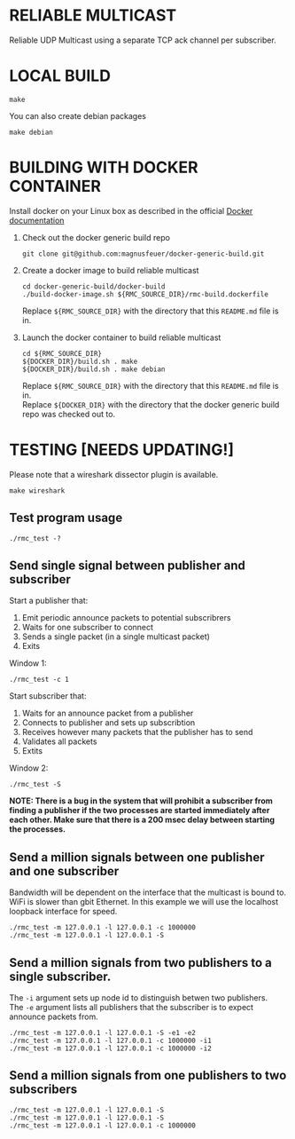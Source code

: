 # RELIABLE MULTICAST
Reliable UDP Multicast using a separate TCP ack channel per subscriber.

# LOCAL BUILD

```shell
make
```

You can also create debian packages

```shell
make debian
```

# BUILDING WITH DOCKER CONTAINER
   
Install docker on your Linux box as described in the official 
[Docker documentation](https://docs.docker.com/engine/install/ubuntu/#install-using-the-repository)

1. Check out the docker generic build repo

    ```shell
    git clone git@github.com:magnusfeuer/docker-generic-build.git
    ```
    

2. Create a docker image to build reliable multicast

    ```shell
    cd docker-generic-build/docker-build
    ./build-docker-image.sh ${RMC_SOURCE_DIR}/rmc-build.dockerfile 
    ```
    Replace `${RMC_SOURCE_DIR}` with the directory that this `README.md` file is in.


3. Launch the docker container to build reliable multicast

   ```shell
   cd ${RMC_SOURCE_DIR}
   ${DOCKER_DIR}/build.sh . make
   ${DOCKER_DIR}/build.sh . make debian
   ```

    Replace `${RMC_SOURCE_DIR}` with the directory that this `README.md` file is in.  
    Replace `${DOCKER_DIR}` with the directory that the docker generic build repo was checked out to.


# TESTING [NEEDS UPDATING!]

Please note that a wireshark dissector plugin is available.

```shell
make wireshark
```

## Test program usage

```shell
./rmc_test -?
```
## Send single signal between publisher and subscriber
Start a publisher that:

1. Emit periodic announce packets to potential subscribrers
2. Waits for one subscriber to connect
3. Sends a single packet (in a single multicast packet)
4. Exits

Window 1:

    ./rmc_test -c 1


Start subscriber that:

1. Waits for an announce packet from a publisher
2. Connects to publisher and sets up subscribtion
3. Receives however many packets that the publisher has to send
4. Validates all packets
5. Extits

Window 2:

    ./rmc_test -S

**NOTE: There is a bug in the system that will prohibit a subscriber
from finding a publisher if the two processes are started immediately
after each other. Make sure that there is a 200 msec delay between
starting the processes.**

## Send a million signals between one publisher and one subscriber

Bandwidth will be dependent on the interface that the multicast is bound to. WiFi is slower than gbit Ethernet.
In this example we will use the localhost loopback interface for speed.

    ./rmc_test -m 127.0.0.1 -l 127.0.0.1 -c 1000000
    ./rmc_test -m 127.0.0.1 -l 127.0.0.1 -S



## Send a million signals from two publishers to a single subscriber.

The ```-i``` argument sets up node id to distinguish betwen two publishers.<br>
The ```-e``` argument lists all publishers that the subscriber is to expect announce packets from.<br>

    ./rmc_test -m 127.0.0.1 -l 127.0.0.1 -S -e1 -e2
    ./rmc_test -m 127.0.0.1 -l 127.0.0.1 -c 1000000 -i1
    ./rmc_test -m 127.0.0.1 -l 127.0.0.1 -c 1000000 -i2

## Send a million signals from one publishers to two subscribers

    ./rmc_test -m 127.0.0.1 -l 127.0.0.1 -S
    ./rmc_test -m 127.0.0.1 -l 127.0.0.1 -S
    ./rmc_test -m 127.0.0.1 -l 127.0.0.1 -c 1000000
